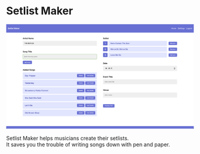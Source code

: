 # Setlist Maker

![Image of SetlistTool](screenshot.png)

Setlist Maker helps musicians create their setlists.\
It saves you the trouble of writing songs down with pen and paper.